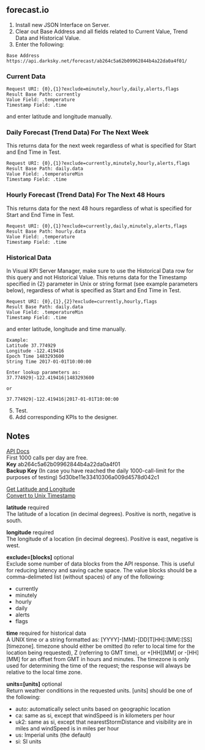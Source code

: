  ## forecast.io
 
 1. Install new JSON Interface on Server.</br>
 2. Clear out Base Address and all fields related to Current Value, Trend Data and Historical Value.</br>
 4. Enter the following:</br>
 ```
 Base Address  https://api.darksky.net/forecast/ab264c5a62b09962844b4a22da0a4f01/
 ```
 
 ### Current Data
 ```
 Request URI: {0},{1}?exclude=minutely,hourly,daily,alerts,flags
 Result Base Path: currently
 Value Field: .temperature
 Timestamp Field: .time
 ```
 and enter latitude and longitude manually.
 
 ### Daily Forecast (Trend Data) For The Next Week
 
 This returns data for the next week regardless of what is specified for Start and End Time in Test.
 
 ```
 Request URI: {0},{1}?exclude=currently,minutely,hourly,alerts,flags
 Result Base Path: daily.data
 Value Field: .temperatureMin
 Timestamp Field: .time
 ```
 
 ### Hourly Forecast (Trend Data) For The Next 48 Hours
 
 This returns data for the next 48 hours regardless of what is specified for Start and End Time in Test.
 
 ```
 Request URI: {0},{1}?exclude=currently,daily,minutely,alerts,flags
 Result Base Path: hourly.data
 Value Field: .temperature
 Timestamp Field: .time
 ```
 
 ### Historical Data
 
In Visual KPI Server Manager, make sure to use the Historical Data row for this query and not Historical Value. This returns data for the Timestamp specified in {2} parameter in Unix or string format (see example parameters below), regardless of what is specified as Start and End Time in Test.
 
 ```
 Request URI: {0},{1},{2}?exclude=currently,hourly,flags
 Result Base Path: daily.data
 Value Field: .temperatureMin
 Timestamp Field: .time
 ```
 and enter latitude, longitude and time manually.
 
 ```
 Example:
 Latitude 37.774929
 Longitude -122.419416
 Epoch Time 1483293600
 String Time 2017-01-01T10:00:00
 
 Enter lookup parameters as:
 37.774929|-122.419416|1483293600
 
 or
 
 37.774929|-122.419416|2017-01-01T10:00:00
 ```
 
 5. Test.
 6. Add corresponding KPIs to the designer.


## Notes
[API Docs](https://darksky.net/dev/docs)</br> 
First 1000 calls per day are free.</br>
<b>Key</b>	ab264c5a62b09962844b4a22da0a4f01</br>
<b>Backup Key</b> (In case you have reached the daily 1000-call-limit for the purposes of testing) 5d30be11e33410306a009d4578d042c1

[Get Latitude and Longitude](http://www.latlong.net/)</br>
[Convert to Unix Timestamp](https://www.epochconverter.com/)

<b>latitude</b> required</br>
The latitude of a location (in decimal degrees). Positive is north, negative is south.

<b>longitude</b> required</br>
The longitude of a location (in decimal degrees). Positive is east, negative is west.

<b>exclude=[blocks]</b> optional</br>
Exclude some number of data blocks from the API response. This is useful for reducing latency and saving cache space. The value blocks should be a comma-delimeted list (without spaces) of any of the following:

* currently
* minutely
* hourly
* daily
* alerts
* flags

<b>time</b> required for historical data</br>
A UNIX time or a string formatted as: [YYYY]-[MM]-[DD]T[HH]:[MM]:[SS][timezone]. timezone should either be omitted (to refer to local time for the location being requested), Z (referring to GMT time), or +[HH][MM] or -[HH][MM] for an offset from GMT in hours and minutes. The timezone is only used for determining the time of the request; the response will always be relative to the local time zone.

<b>units=[units]</b> optional</br>
Return weather conditions in the requested units. [units] should be one of the following:

* auto: automatically select units based on geographic location
* ca: same as si, except that windSpeed is in kilometers per hour
* uk2: same as si, except that nearestStormDistance and visibility are in miles and windSpeed is in miles per hour
* us: Imperial units (the default)
* si: SI units
